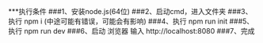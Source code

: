 
***执行条件
  ###1、安装node.js(64位) 
  ###2、启动cmd，进入文件夹
  ###3、执行 npm i (中途可能有错误，可能会有影响)
  ###4、执行 npm run init
  ###5、执行 npm run dev
  ###6、启动 浏览器 输入 http://localhost:8080
  ###7、完成

